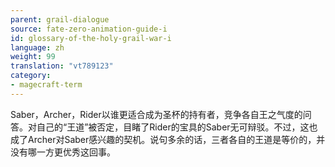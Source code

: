 ```yaml
---
parent: grail-dialogue
source: fate-zero-animation-guide-i
id: glossary-of-the-holy-grail-war-i
language: zh
weight: 99
translation: "vt789123"
category:
- magecraft-term
---
```


Saber，Archer，Rider以谁更适合成为圣杯的持有者，竞争各自王之气度的问答。对自己的“王道”被否定，目睹了Rider的宝具的Saber无可辩驳。不过，这也成了Archer对Saber感兴趣的契机。说句多余的话，三者各自的王道是等价的，并没有哪一方更优秀这回事。
